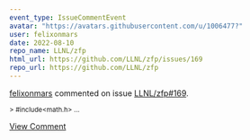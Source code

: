 ```yaml
---
event_type: IssueCommentEvent
avatar: "https://avatars.githubusercontent.com/u/1006477?"
user: felixonmars
date: 2022-08-10
repo_name: LLNL/zfp
html_url: https://github.com/LLNL/zfp/issues/169
repo_url: https://github.com/LLNL/zfp
---
```


<a href='https://github.com/felixonmars' target='_blank'>felixonmars</a> commented on issue <a href='https://github.com/LLNL/zfp/issues/169' target='_blank'>LLNL/zfp#169</a>.

<small>> #include<math.h>...</small>

<a href='https://github.com/LLNL/zfp/issues/169' target='_blank'>View Comment</a>